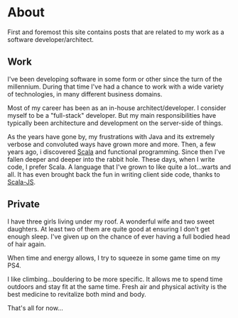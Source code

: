 # About

First and foremost this site contains posts that are related to my work as a software developer/architect.

## Work

I've been developing software in some form or other since the turn of the millennium. During that time I've had a chance to work with a wide variety of technologies, in many different business domains.

Most of my career has been as an in-house architect/developer.
I consider myself to be a "full-stack" developer. But my main responsibilities have typically been architecture and development on the server-side of things.

As the years have gone by, my frustrations with Java and its extremely verbose and convoluted ways have grown more and more. Then, a few years ago, i discovered [Scala](http://scala-lang.org) and functional programming. Since then I've fallen deeper and deeper into the rabbit hole. These days, when I write code, I prefer Scala. A language that I've grown to like quite a lot...warts and all. It has even brought back the fun in writing client side code, thanks to [Scala-JS](http://scala-js.org).

## Private

I have three girls living under my roof. A wonderful wife and two sweet daughters. At least two of them are quite good at ensuring I don't get enough sleep. I've given up on the chance of ever having a full bodied head of hair again.

When time and energy allows, I try to squeeze in some game time on my PS4.

I like climbing...bouldering to be more specific. It allows me to spend time outdoors and stay fit at the same time. Fresh air and physical activity is the best medicine to revitalize both mind and body.

That's all for now...
